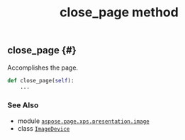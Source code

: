 ﻿---
title: close_page method
second_title: Aspose.Page for Python via .NET API References
description: 
type: docs
weight: 20
url: /python-net/aspose.page.xps.presentation.image/imagedevice/close_page/
is_root: false
---

## close_page {#}

Accomplishes the page.



```python
def close_page(self):
    ...
```





### See Also
* module [`aspose.page.xps.presentation.image`](../../)
* class [`ImageDevice`](/page/python-net/aspose.page.xps.presentation.image/imagedevice)
